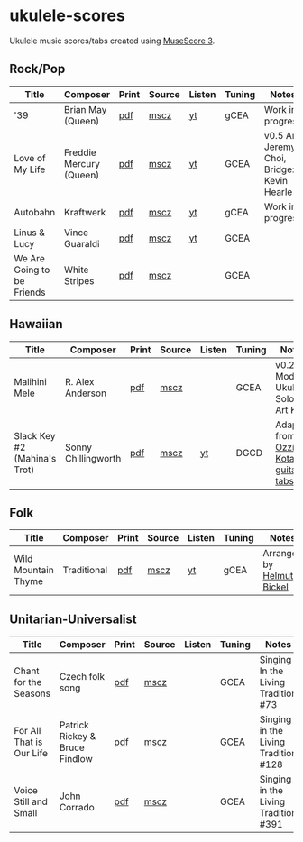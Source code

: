 # ukulele-scores

Ukulele music scores/tabs created using [MuseScore 3](https://musescore.org).

## Rock/Pop

| Title | Composer | Print | Source | Listen | Tuning | Notes |
| ----- | -------- | ----- | ------ | ------ | ------ | ----- |
| '39 | Brian May (Queen) | [pdf](pdf/queen_39.pdf) | [mscz](queen_39.mscz) | [yt](https://www.youtube.com/watch?v=62FZJT7JC60) | gCEA | Work in progress |
| Love of My Life | Freddie Mercury (Queen) | [pdf](pdf/queen_love-of-my-life.pdf) | [mscz](queen_love-of-my-life.mscz) | [yt](https://www.youtube.com/watch?v=wRKz1-cnDCM) | GCEA | v0.5 Arr: Jeremy Choi, Bridge: Kevin Hearle |
| Autobahn | Kraftwerk | [pdf](pdf/kraftwerk-autobahn.pdf) | [mscz](kraftwerk-autobahn.mscz) | [yt](https://www.youtube.com/watch?v=hddaUYW2dko) | gCEA | Work in progress |
| Linus & Lucy | Vince Guaraldi | [pdf](pdf/linus-and-lucy-uke.pdf) | [mscz](Linus_and_Lucy-Uke.mscz) | [yt](https://youtu.be/Y88OOIEveM4) | GCEA | |
| We Are Going to be Friends | White Stripes | [pdf](pdf/we-are-going-to-be-friends.pdf) | [mscz](We_Are_Going_To_Be_Friends.mscz) | | GCEA | |

## Hawaiian

| Title | Composer | Print | Source | Listen | Tuning | Notes |
| ----- | -------- | ----- | ------ | ------ | ------ | ----- |
| Malihini Mele | R. Alex Anderson | [pdf](pdf/anderson-malihini-mele.pdf) | [mscz](anderson-malihini-mele.mscz) |  | GCEA | v0.2 Modern Ukulele Solos, Art King |
| Slack Key #2 (Mahina's Trot) | Sonny Chillingworth | [pdf](pdf/chillingworth-slack-key-#2.pdf) | [mscz](chillingworth-slack-key-#2.mscz) | [yt](https://youtu.be/aumrfY4ppWI) | DGCD | Adapted from [Ozzie Kotani's guitar tabs](https://ozziekotani.com/slack-key-tablature/) |

## Folk

| Title | Composer | Print | Source | Listen | Tuning | Notes |
| ----- | -------- | ----- | ------ | ------ | ------ | ----- |
| Wild Mountain Thyme | Traditional | [pdf](pdf/wild-mountain-thyme.pdf) | [mscz](pdf/wild-mountain-thyme.pdf) | [yt](https://youtu.be/RXyDQudbHcs) | gCEA | Arranged by [Helmut Bickel](https://www.youtube.com/user/helmutbickel) |

## Unitarian-Universalist

| Title | Composer | Print | Source | Listen | Tuning | Notes |
| ----- | -------- | ----- | ------ | ------ | ------ | ----- |
| Chant for the Seasons | Czech folk song | [pdf](pdf/chant-for-the-seasons.pdf) | [mscz](pdf/chant-for-the-seasons.pdf) | | GCEA | Singing In the Living Tradition  #73 |
| For All That is Our Life | Patrick Rickey & Bruce Findlow | [pdf](For_All_That_Is_Our_Life.mscz) | [mscz](pdf/for-all-that-is-our-life.pdf) | | GCEA | Singing in the Living Tradition #128 |
| Voice Still and Small | John Corrado | [pdf](pdf/voice-still-and-small.pdf) | [mscz](Voice_Still_and_Small.mscz) | | GCEA | Singing in the Living Tradition #391 |
